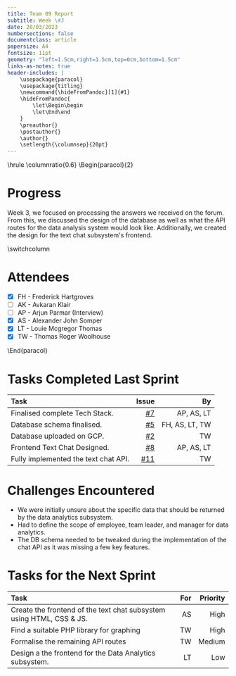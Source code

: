```yaml
---
title: Team 09 Report
subtitle: Week \#3
date: 20/03/2023
numbersections: false
documentclass: article
papersize: A4
fontsize: 11pt
geometry: "left=1.5cm,right=1.5cm,top=0cm,bottom=1.5cm"
links-as-notes: true
header-includes: |
	\usepackage{paracol}
	\usepackage{titling}
	\newcommand{\hideFromPandoc}[1]{#1}
	\hideFromPandoc{
		\let\Begin\begin
		\let\End\end
	}
	\preauthor{}
	\postauthor{}
	\author{}
	\setlength{\columnsep}{20pt}
---
```


<!-- Compile Instructions:
pandoc .\report\wk3.md -o .\report\wk3.pdf
See: https://pandoc.org/
 -->

\hrule
\columnratio{0.6}
\Begin{paracol}{2}

# Progress

Week 3, we focused on processing the answers we received on the forum.
From this, we discussed the design of the database as well as what the API routes for the data analysis system would look like.
Additionally, we created the design for the text chat subsystem's frontend.

\switchcolumn

# Attendees

- [x] FH - Frederick Hartgroves
- [ ] AK - Avkaran Klair
- [ ] AP - Arjun Parmar (Interview)
- [x] AS - Alexander John Somper
- [x] LT - Louie Mcgregor Thomas
- [x] TW - Thomas Roger Woolhouse

\End{paracol}

# Tasks Completed Last Sprint

| Task                                 |                                                Issue |             By |
| :----------------------------------- | ---------------------------------------------------: | -------------: |
| Finalised complete Tech Stack.       |   [#7](https://github.com/TWoolhouse/Slook/issues/7) |     AP, AS, LT |
| Database schema finalised.           |   [#5](https://github.com/TWoolhouse/Slook/issues/5) | FH, AS, LT, TW |
| Database uploaded on GCP.            |   [#2](https://github.com/TWoolhouse/Slook/issues/2) |             TW |
| Frontend Text Chat Designed.         |   [#8](https://github.com/TWoolhouse/Slook/issues/8) |     AP, AS, LT |
| Fully implemented the text chat API. | [#11](https://github.com/TWoolhouse/Slook/issues/11) |             TW |

# Challenges Encountered

- We were initially unsure about the specific data that should be returned by the data analytics subsystem.
- Had to define the scope of employee, team leader, and manager for data analytics.
- The DB schema needed to be tweaked during the implementation of the chat API as it was missing a few key features.

# Tasks for the Next Sprint

| Task                                                                 |  For | Priority |
| :------------------------------------------------------------------- | ---: | -------: |
| Create the frontend of the text chat subsystem using HTML, CSS & JS. |   AS |     High |
| Find a suitable PHP library for graphing                             |   TW |     High |
| Formalise the remaining API routes                                   |   TW |   Medium |
| Design a the frontend for the Data Analytics subsystem.              |   LT |      Low |
